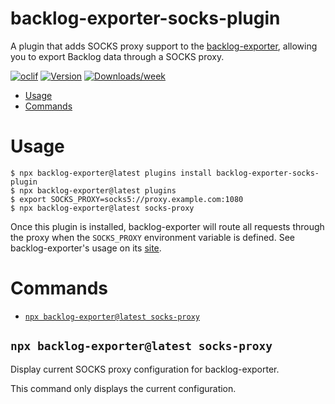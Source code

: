 backlog-exporter-socks-plugin
=================

A plugin that adds SOCKS proxy support to the [backlog-exporter](https://github.com/ShuntaToda/backlog-exporter), allowing you to export Backlog data through a SOCKS proxy.

[![oclif](https://img.shields.io/badge/cli-oclif-brightgreen.svg)](https://oclif.io)
[![Version](https://img.shields.io/npm/v/backlog-exporter-socks-plugin.svg)](https://npmjs.org/package/backlog-exporter-socks-plugin)
[![Downloads/week](https://img.shields.io/npm/dw/backlog-exporter-socks-plugin.svg)](https://npmjs.org/package/backlog-exporter-socks-plugin)

<!-- toc -->
* [Usage](#usage)
* [Commands](#commands)
<!-- tocstop -->
# Usage
<!-- usage -->
```sh-session
$ npx backlog-exporter@latest plugins install backlog-exporter-socks-plugin
$ npx backlog-exporter@latest plugins
$ export SOCKS_PROXY=socks5://proxy.example.com:1080
$ npx backlog-exporter@latest socks-proxy
```

Once this plugin is installed, backlog-exporter will route all requests through the proxy when the `SOCKS_PROXY` environment variable is defined.
See backlog-exporter's usage on its [site](https://github.com/ShuntaToda/backlog-exporter).

<!-- usagestop -->
# Commands
<!-- commands -->
* [`npx backlog-exporter@latest socks-proxy`](#backlog-exporter-socks-proxy-command)

## `npx backlog-exporter@latest socks-proxy`

Display current SOCKS proxy configuration for backlog-exporter.

This command only displays the current configuration.
